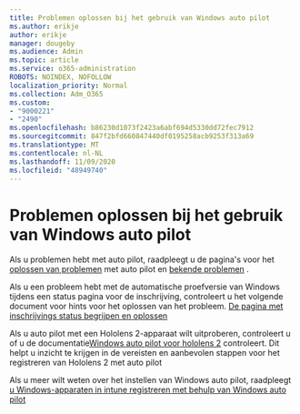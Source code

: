 ```yaml
---
title: Problemen oplossen bij het gebruik van Windows auto pilot
ms.author: erikje
author: erikje
manager: dougeby
ms.audience: Admin
ms.topic: article
ms.service: o365-administration
ROBOTS: NOINDEX, NOFOLLOW
localization_priority: Normal
ms.collection: Adm_O365
ms.custom:
- "9000221"
- "2490"
ms.openlocfilehash: b86230d1073f2423a6abf694d5330dd72fec7912
ms.sourcegitcommit: 847f2bfd660847440df0195258acb9253f313a69
ms.translationtype: MT
ms.contentlocale: nl-NL
ms.lasthandoff: 11/09/2020
ms.locfileid: "48949740"
---
```

# <a name="troubleshoot-issues-when-using-windows-autopilot"></a>Problemen oplossen bij het gebruik van Windows auto pilot

Als u problemen hebt met auto pilot, raadpleegt u de pagina's voor het [oplossen van problemen](https://docs.microsoft.com/windows/deployment/windows-autopilot/troubleshooting) met auto pilot en [bekende problemen](https://docs.microsoft.com/windows/deployment/windows-autopilot/known-issues) .

Als u een probleem hebt met de automatische proefversie van Windows tijdens een status pagina voor de inschrijving, controleert u het volgende document voor hints voor het oplossen van het probleem. [De pagina met inschrijvings status begrijpen en oplossen](https://docs.microsoft.com/troubleshoot/mem/intune/understand-troubleshoot-esp)

Als u auto pilot met een Hololens 2-apparaat wilt uitproberen, controleert u of u de documentatie[Windows auto pilot voor hololens 2](https://docs.microsoft.com/hololens/hololens2-autopilot) controleert. Dit helpt u inzicht te krijgen in de vereisten en aanbevolen stappen voor het registreren van Hololens 2 met auto pilot  

Als u meer wilt weten over het instellen van Windows auto pilot, raadpleegt [u Windows-apparaten in intune registreren met behulp van Windows auto pilot](https://docs.microsoft.com/intune/enrollment/enrollment-autopilot)
